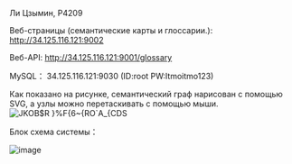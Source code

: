 Ли Цзымин, P4209

Веб-страницы (семантические карты и глоссарии.): http://34.125.116.121:9002

Веб-API: http://34.125.116.121:9001/glossary

MySQL： 34.125.116.121:9030 (ID:root PW:Itmoitmo123)


Как показано на рисунке, семантический граф нарисован с помощью SVG, а узлы можно перетаскивать с помощью мыши.
![JKOB$R }%F{6~{RO`A_{CDS](https://github.com/pp7777myku/glossary/assets/62941440/c76954c9-83df-49fa-800a-31c5450556a0)

Блок схема системы：

![image](https://github.com/pp7777myku/glossary/assets/62941440/a0fd291b-2498-4684-ac55-598aa810c3d4)

